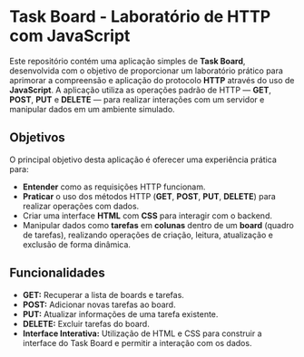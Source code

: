 # Task Board - Laboratório de HTTP com JavaScript

Este repositório contém uma aplicação simples de **Task Board**, desenvolvida com o objetivo de proporcionar um laboratório prático para aprimorar a compreensão e aplicação do protocolo **HTTP** através do uso de **JavaScript**. A aplicação utiliza as operações padrão de HTTP — **GET**, **POST**, **PUT** e **DELETE** — para realizar interações com um servidor e manipular dados em um ambiente simulado.

## Objetivos

O principal objetivo desta aplicação é oferecer uma experiência prática para:

- **Entender** como as requisições HTTP funcionam.
- **Praticar** o uso dos métodos HTTP (**GET**, **POST**, **PUT**, **DELETE**) para realizar operações com dados.
- Criar uma interface **HTML** com **CSS** para interagir com o backend.
- Manipular dados como **tarefas** em **colunas** dentro de um **board** (quadro de tarefas), realizando operações de criação, leitura, atualização e exclusão de forma dinâmica.

## Funcionalidades

- **GET:** Recuperar a lista de boards e tarefas.
- **POST:** Adicionar novas tarefas ao board.
- **PUT:** Atualizar informações de uma tarefa existente.
- **DELETE:** Excluir tarefas do board.
- **Interface Interativa:** Utilização de HTML e CSS para construir a interface do Task Board e permitir a interação com os dados.
